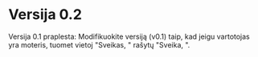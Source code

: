 # Versija 0.2
Versija 0.1 praplesta:
Modifikuokite versiją (v0.1) taip, kad jeigu vartotojas yra moteris, tuomet vietoj "Sveikas, " rašytų "Sveika, ". 
